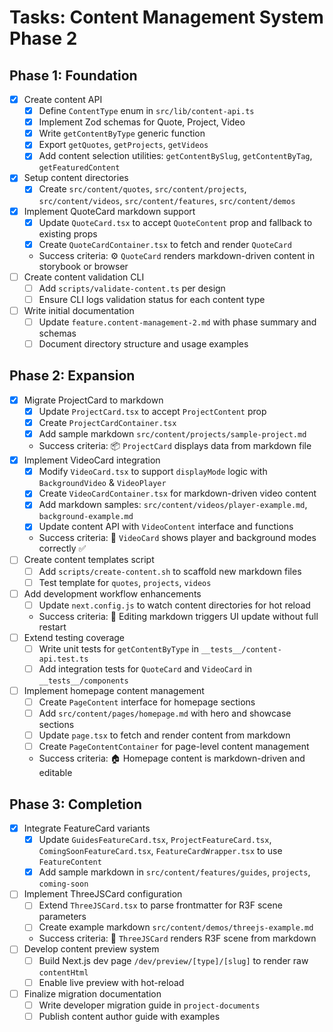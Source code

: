 # Tasks: Content Management System Phase 2

## Phase 1: Foundation
- [x] Create content API
  - [x] Define `ContentType` enum in `src/lib/content-api.ts`
  - [x] Implement Zod schemas for Quote, Project, Video
  - [x] Write `getContentByType` generic function
  - [x] Export `getQuotes`, `getProjects`, `getVideos`
  - [x] Add content selection utilities: `getContentBySlug`, `getContentByTag`, `getFeaturedContent`
- [x] Setup content directories
  - [x] Create `src/content/quotes`, `src/content/projects`, `src/content/videos`, `src/content/features`, `src/content/demos`
- [x] Implement QuoteCard markdown support
  - [x] Update `QuoteCard.tsx` to accept `QuoteContent` prop and fallback to existing props
  - [x] Create `QuoteCardContainer.tsx` to fetch and render `QuoteCard`
  - Success criteria: ⚙️ `QuoteCard` renders markdown-driven content in storybook or browser
- [ ] Create content validation CLI
  - [ ] Add `scripts/validate-content.ts` per design
  - [ ] Ensure CLI logs validation status for each content type
- [ ] Write initial documentation
  - [ ] Update `feature.content-management-2.md` with phase summary and schemas
  - [ ] Document directory structure and usage examples

## Phase 2: Expansion
- [x] Migrate ProjectCard to markdown
  - [x] Update `ProjectCard.tsx` to accept `ProjectContent` prop
  - [x] Create `ProjectCardContainer.tsx`
  - [x] Add sample markdown `src/content/projects/sample-project.md`
  - Success criteria: 📦 `ProjectCard` displays data from markdown file
- [x] Implement VideoCard integration
  - [x] Modify `VideoCard.tsx` to support `displayMode` logic with `BackgroundVideo` & `VideoPlayer`
  - [x] Create `VideoCardContainer.tsx` for markdown-driven video content
  - [x] Add markdown samples: `src/content/videos/player-example.md`, `background-example.md`
  - [x] Update content API with `VideoContent` interface and functions
  - Success criteria: 🎥 `VideoCard` shows player and background modes correctly ✅
- [ ] Create content templates script
  - [ ] Add `scripts/create-content.sh` to scaffold new markdown files
  - [ ] Test template for `quotes`, `projects`, `videos`
- [ ] Add development workflow enhancements
  - [ ] Update `next.config.js` to watch content directories for hot reload
  - Success criteria: 🔄 Editing markdown triggers UI update without full restart
- [ ] Extend testing coverage
  - [ ] Write unit tests for `getContentByType` in `__tests__/content-api.test.ts`
  - [ ] Add integration tests for `QuoteCard` and `VideoCard` in `__tests__/components`
- [ ] Implement homepage content management
  - [ ] Create `PageContent` interface for homepage sections
  - [ ] Add `src/content/pages/homepage.md` with hero and showcase sections
  - [ ] Update `page.tsx` to fetch and render content from markdown
  - [ ] Create `PageContentContainer` for page-level content management
  - Success criteria: 🏠 Homepage content is markdown-driven and editable

## Phase 3: Completion
- [x] Integrate FeatureCard variants
  - [x] Update `GuidesFeatureCard.tsx`, `ProjectFeatureCard.tsx`, `ComingSoonFeatureCard.tsx`, `FeatureCardWrapper.tsx` to use `FeatureContent`
  - [x] Add sample markdown in `src/content/features/guides`, `projects`, `coming-soon`
- [ ] Implement ThreeJSCard configuration
  - [ ] Extend `ThreeJSCard.tsx` to parse frontmatter for R3F scene parameters
  - [ ] Create example markdown `src/content/demos/threejs-example.md`
  - Success criteria: 🧩 `ThreeJSCard` renders R3F scene from markdown
- [ ] Develop content preview system
  - [ ] Build Next.js dev page `/dev/preview/[type]/[slug]` to render raw `contentHtml`
  - [ ] Enable live preview with hot-reload
- [ ] Finalize migration documentation
  - [ ] Write developer migration guide in `project-documents`
  - [ ] Publish content author guide with examples